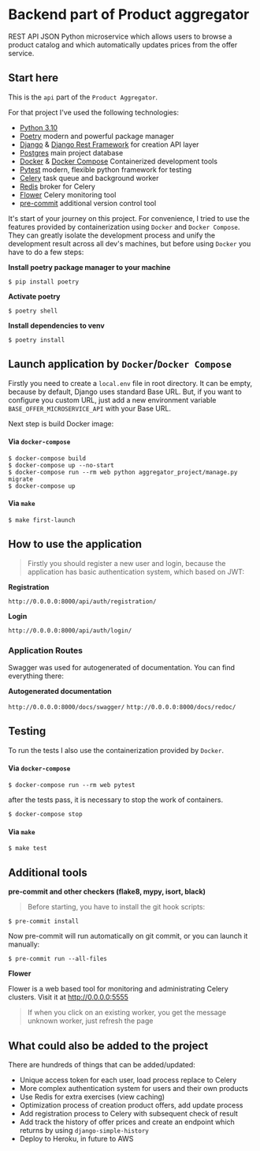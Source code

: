# Backend part of Product aggregator
REST API JSON Python microservice which allows users to browse a product catalog and which automatically
updates prices from the offer service.

## Start here
This is the `api` part of the `Product Aggregator`.

For that project I've used the following technologies:
- [Python 3.10](https://www.python.org/downloads/release/python-3104/)
- [Poetry](https://python-poetry.org/) modern and powerful package manager
- [Django](https://www.djangoproject.com/download/) & [Django Rest Framework](https://www.django-rest-framework.org/)
for creation API layer
- [Postgres](https://www.postgresql.org/) main project database
- [Docker]() & [Docker Compose]() Containerized development tools
- [Pytest](https://docs.pytest.org/en/7.1.x/) modern, flexible python framework for testing
- [Celery](https://docs.celeryq.dev/en/stable/getting-started/first-steps-with-celery.html) task queue and background worker
- [Redis](https://redis.io/) broker for Celery
- [Flower](https://flower.readthedocs.io/en/latest/) Celery monitoring tool
- [pre-commit](https://pre-commit.com/) additional version control tool

It's start of your journey on this project.
For convenience, I tried to use the features provided by containerization using `Docker` and
`Docker Compose`. They can greatly isolate the development process and unify the development result across all dev's
machines, but before using `Docker` you have to do a few steps:

**Install poetry package manager to your machine**
```shell
$ pip install poetry
```
**Activate poetry**
```shell
$ poetry shell
```
**Install dependencies to venv**
```shell
$ poetry install
```
## Launch application by `Docker`/`Docker Compose`
Firstly you need to create a `local.env` file in root directory. It can be empty, because by default,
Django uses standard Base URL. But, if you want to configure you custom URL, just add a new environment
variable `BASE_OFFER_MICROSERVICE_API` with your Base URL.

Next step is build Docker image:
#### Via `docker-compose`
```shell
$ docker-compose build
$ docker-compose up --no-start
$ docker-compose run --rm web python aggregator_project/manage.py migrate
$ docker-compose up
```
#### Via `make`
```shell
$ make first-launch
```

## How to use the application
> Firstly you should register a new user and login, because the application
> has basic authentication system, which based on JWT:

**Registration**

`http://0.0.0.0:8000/api/auth/registration/`

**Login**

`http://0.0.0.0:8000/api/auth/login/`

### Application Routes
Swagger was used for autogenerated of documentation. You can find everything there:

**Autogenerated documentation**

`http://0.0.0.0:8000/docs/swagger/`
`http://0.0.0.0:8000/docs/redoc/`


## Testing
To run the tests I also use the containerization provided by `Docker`.
#### Via `docker-compose`
```shell
$ docker-compose run --rm web pytest
```
after the tests pass, it is necessary to stop the work of containers.
```shell
$ docker-compose stop
```
#### Via `make`
```shell
$ make test
```

## Additional tools
**pre-commit and other checkers (flake8, mypy, isort, black)**
> Before starting, you have to install the git hook scripts:
```shell
$ pre-commit install
```
Now pre-commit will run automatically on git commit, or you can
launch it manually:
```shell
$ pre-commit run --all-files
```
**Flower**

Flower is a web based tool for monitoring and administrating Celery clusters.
Visit it at http://0.0.0.0:5555
> If when you click on an existing worker, you get the message unknown worker, just refresh the page

## What could also be added to the project
There are hundreds of things that can be added/updated:

- Unique access token for each user, load process replace to Celery
- More complex authentication system for users and their own products
- Use Redis for extra exercises (view caching)
- Optimization process of creation product offers, add update process
- Add registration process to Celery with subsequent check of result
- Add track the history of offer prices and create an endpoint which returns by using `django-simple-history`
- Deploy to Heroku, in future to AWS
